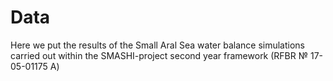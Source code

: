 # Data
Here we put the results of the Small Aral Sea water balance simulations carried out within the SMASHI-project second year framework (RFBR № 17-05-01175 А) 
